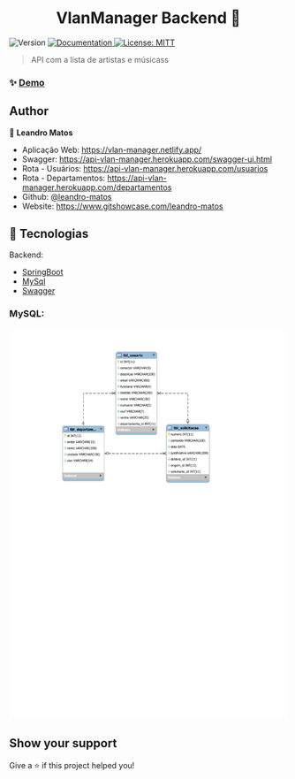 <h1 align="center">VlanManager Backend 👋</h1>
<p>
  <img alt="Version" src="https://img.shields.io/badge/version-1.0.1-blue.svg?cacheSeconds=2592000" />
  <a href="https://github.com/leandro-matos/springboot-artistas" target="_blank">
    <img alt="Documentation" src="https://img.shields.io/badge/documentation-yes-brightgreen.svg" />
  </a>
  <a href="#" target="_blank">
    <img alt="License: MITT" src="https://img.shields.io/badge/License-MITT-yellow.svg" />
  </a>
</p>

> API com a lista de artistas e músicass

### ✨ [Demo](https://vlan-manager.netlify.app)

## Author

👤 **Leandro Matos**

* Aplicação Web: https://vlan-manager.netlify.app/
* Swagger: https://api-vlan-manager.herokuapp.com/swagger-ui.html
* Rota - Usuários: https://api-vlan-manager.herokuapp.com/usuarios
* Rota - Departamentos: https://api-vlan-manager.herokuapp.com/departamentos
* Github: [@leandro-matos](https://github.com/leandro-matos)
* Website: https://www.gitshowcase.com/leandro-matos

## 🚀  Tecnologias
Backend:
-	[SpringBoot](https://spring.io/projects/spring-boot)
-	[MySql](https://www.mysql.com)
-	[Swagger](https://swagger.io)

### MySQL:
![](images/mysql.svg)

## Show your support

Give a ⭐️ if this project helped you!
